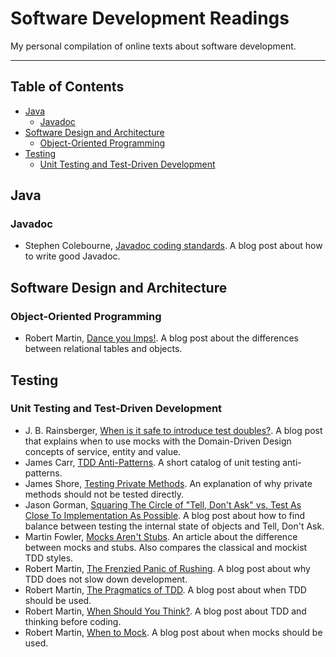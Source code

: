 # Software Development Readings

My personal compilation of online texts about software development.

***

## Table of Contents

- [Java](#java)
  - [Javadoc](#javadoc)
- [Software Design and Architecture](#software-design-and-architecture)
  - [Object-Oriented Programming](#object-oriented-programming)
- [Testing](#testing)
  - [Unit Testing and Test-Driven Development](#unit-testing-and-test-driven-development)

## Java

### Javadoc

- Stephen Colebourne, [Javadoc coding standards](http://blog.joda.org/2012/11/javadoc-coding-standards.html). A blog post about how to write good Javadoc.

## Software Design and Architecture

### Object-Oriented Programming

- Robert Martin, [Dance you Imps!](https://8thlight.com/blog/uncle-bob/2013/10/01/Dance-You-Imps.html). A blog post about the differences between relational tables and objects.

## Testing

### Unit Testing and Test-Driven Development

- J. B. Rainsberger, [When is it safe to introduce test doubles?](http://blog.thecodewhisperer.com/permalink/when-is-it-safe-to-introduce-test-doubles/). A blog post that explains when to use mocks with the Domain-Driven Design concepts of service, entity and value.
- James Carr, [TDD Anti-Patterns](http://blog.james-carr.org/2006/11/03/tdd-anti-patterns/). A short catalog of unit testing anti-patterns.
- James Shore, [Testing Private Methods](http://www.jamesshore.com/Blog/Testing-Private-Methods.html). An explanation of why private methods should not be tested directly.
- Jason Gorman, [Squaring The Circle of "Tell, Don't Ask" vs. Test As Close To Implementation As Possible](http://codemanship.co.uk/parlezuml/blog/?postid=1379). A blog post about how to find balance between testing the internal state of objects and Tell, Don't Ask.
- Martin Fowler, [Mocks Aren't Stubs](http://martinfowler.com/articles/mocksArentStubs.html). An article about the difference between mocks and stubs. Also compares the classical and mockist TDD styles.
- Robert Martin, [The Frenzied Panic of Rushing](https://8thlight.com/blog/uncle-bob/2013/03/11/TheFrenziedPanicOfRushing.html). A blog post about why TDD does not slow down development.
- Robert Martin, [The Pragmatics of TDD](https://8thlight.com/blog/uncle-bob/2013/03/06/ThePragmaticsOfTDD.html). A blog post about when TDD should be used.
- Robert Martin, [When Should You Think?](https://8thlight.com/blog/uncle-bob/2014/03/11/when-to-think.html). A blog post about TDD and thinking before coding.
- Robert Martin, [When to Mock](https://8thlight.com/blog/uncle-bob/2014/05/10/WhenToMock.html). A blog post about when mocks should be used.
